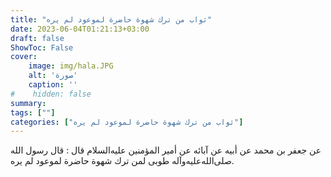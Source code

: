 ```yaml
---
title: "ثواب من ترك شهوة حاضرة لموعود لم يره"
date: 2023-06-04T01:21:13+03:00
draft: false
ShowToc: False
cover:
    image: img/hala.JPG
    alt: 'صورة'
    caption: ''
#    hidden: false
summary: 
tags: [""]
categories: ["ثواب من ترك شهوة حاضرة لموعود لم يره"]
---
```

عن جعفر بن محمد عن أبيه عن آبائه
عن أمير المؤمنين عليه‌السلام قال : قال رسول الله صلى‌الله‌عليه‌وآله طوبى لمن ترك
شهوة حاضرة لموعود لم يره.


